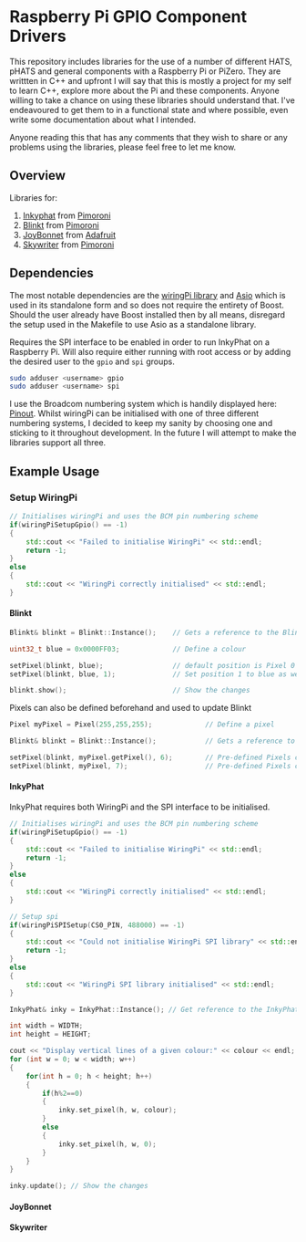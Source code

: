 # Raspberry Pi GPIO Component Drivers

This repository includes libraries for the use of a number of different HATS, pHATS and general components with a Raspberry Pi or PiZero. They are writtten in C++ and upfront I will say that
this is mostly a project for my self to learn C++, explore more about the Pi and these components. Anyone willing to take a chance on using these libraries should understand that. I've endeavoured
to get them to in a functional state and where possible, even write some documentation about what I intended.

Anyone reading this that has any comments that they wish to share or any problems using the libraries, please feel free to let me know.

## Overview

Libraries for:

1. [Inkyphat](https://shop.pimoroni.com/products/inky-phat) from [Pimoroni](https://shop.pimoroni.com/)
2. [Blinkt](https://shop.pimoroni.com/products/blinkt) from [Pimoroni](https://shop.pimoroni.com/)
3. [JoyBonnet](https://shop.pimoroni.com/products/adafruit-joy-bonnet-for-raspberry-pi) from [Adafruit](https://www.adafruit.com/product/3464)
4. [Skywriter](https://shop.pimoroni.com/products/skywriter) from [Pimoroni](https://shop.pimoroni.com)

## Dependencies

The most notable dependencies are the [wiringPi library](http://wiringpi.com/download-and-install/) and [Asio](http://think-async.com/) which is used in its standalone form and so does not require
the entirety of Boost. Should the user already have Boost installed then by all means, disregard the setup used in the Makefile to use Asio as a standalone library.

Requires the SPI interface to be enabled in order to run InkyPhat on a Raspberry Pi. Will also require either running with root access or by adding the desired user to the `gpio` and `spi` groups.

```bash
sudo adduser <username> gpio
sudo adduser <username> spi
```

I use the Broadcom numbering system which is handily displayed here: [Pinout](http://pinout.xyz). Whilst wiringPi can be initialised with one of three different numbering systems, I decided to keep
my sanity by choosing one and sticking to it throughout development. In the future I will attempt to make the libraries support all three.

## Example Usage

### Setup WiringPi

```cpp
// Initialises wiringPi and uses the BCM pin numbering scheme
if(wiringPiSetupGpio() == -1)
{
    std::cout << "Failed to initialise WiringPi" << std::endl;
    return -1;
}
else
{
    std::cout << "WiringPi correctly initialised" << std::endl;
}
```

#### Blinkt

```cpp
Blinkt& blinkt = Blinkt::Instance();    // Gets a reference to the Blinkt instance

uint32_t blue = 0x0000FF03;             // Define a colour

setPixel(blinkt, blue);                 // default position is Pixel 0
setPixel(blinkt, blue, 1);              // Set position 1 to blue as well

blinkt.show();                          // Show the changes
```

Pixels can also be defined beforehand and used to update Blinkt

```cpp
Pixel myPixel = Pixel(255,255,255);             // Define a pixel

Blinkt& blinkt = Blinkt::Instance();            // Gets a reference to the Blinkt instance

setPixel(blinkt, myPixel.getPixel(), 6);        // Pre-defined Pixels can be used to set values
setPixel(blinkt, myPixel, 7);                   // Pre-defined Pixels can be used to set values
```

#### InkyPhat

InkyPhat requires both WiringPi and the SPI interface to be initialised.

```cpp
// Initialises wiringPi and uses the BCM pin numbering scheme
if(wiringPiSetupGpio() == -1)
{
    std::cout << "Failed to initialise WiringPi" << std::endl;
    return -1;
}
else
{
    std::cout << "WiringPi correctly initialised" << std::endl;
}

// Setup spi
if(wiringPiSPISetup(CS0_PIN, 488000) == -1)
{
    std::cout << "Could not initialise WiringPi SPI library" << std::endl;
    return -1;
}
else
{
    std::cout << "WiringPi SPI library initialised" << std::endl;
}

InkyPhat& inky = InkyPhat::Instance(); // Get reference to the InkyPhat class
```

```cpp
int width = WIDTH;
int height = HEIGHT;

cout << "Display vertical lines of a given colour:" << colour << endl;
for (int w = 0; w < width; w++)
{
    for(int h = 0; h < height; h++)
    {
        if(h%2==0)
        {
            inky.set_pixel(h, w, colour);
        }
        else
        {
            inky.set_pixel(h, w, 0);
        }
    }
}

inky.update(); // Show the changes
```

#### JoyBonnet

#### Skywriter
